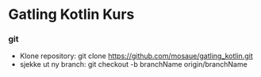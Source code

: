 Gatling Kotlin Kurs
===============================================

### git
- Klone repository: git clone https://github.com/mosaue/gatling_kotlin.git
- sjekke ut ny branch: git checkout -b branchName origin/branchName